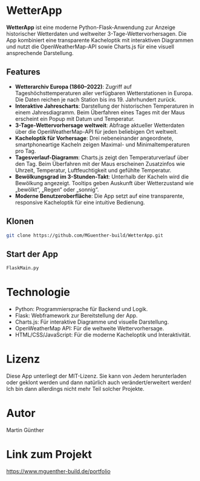 # WetterApp

**WetterApp** ist eine moderne Python-Flask-Anwendung zur Anzeige historischer Wetterdaten und weltweiter 3-Tage-Wettervorhersagen. Die App kombiniert eine transparente Kacheloptik mit interaktiven Diagrammen und nutzt die OpenWeatherMap-API sowie Charts.js für eine visuell ansprechende Darstellung.

## Features
- **Wetterarchiv Europa (1860–2022)**: Zugriff auf Tageshöchsttemperaturen aller verfügbaren Wetterstationen in Europa. Die Daten reichen je nach Station bis ins 19. Jahrhundert zurück.
- **Interaktive Jahrescharts**: Darstellung der historischen Temperaturen in einem Jahresdiagramm. Beim Überfahren eines Tages mit der Maus erscheint ein Popup mit Datum und Temperatur.
- **3-Tage-Wettervorhersage weltweit**: Abfrage aktueller Wetterdaten über die OpenWeatherMap-API für jeden beliebigen Ort weltweit.
- **Kacheloptik für Vorhersage**: Drei nebeneinander angeordnete, smartphoneartige Kacheln zeigen Maximal- und Minimaltemperaturen pro Tag.
- **Tagesverlauf-Diagramm**: Charts.js zeigt den Temperaturverlauf über den Tag. Beim Überfahren mit der Maus erscheinen Zusatzinfos wie Uhrzeit, Temperatur, Luftfeuchtigkeit und gefühlte Temperatur.
- **Bewölkungsgrad im 3-Stunden-Takt**: Unterhalb der Kacheln wird die Bewölkung angezeigt. Tooltips geben Auskunft über Wetterzustand wie „bewölkt“, „Regen“ oder „sonnig“.
- **Moderne Benutzeroberfläche**: Die App setzt auf eine transparente, responsive Kacheloptik für eine intuitive Bedienung.

## Klonen
   ```bash
   git clone https://github.com/MGuenther-build/WetterApp.git
   ```

## Start der App
   ``` bash
   FlaskMain.py
   ```

# Technologie
* Python: Programmiersprache für Backend und Logik.
* Flask: Webframework zur Bereitstellung der App.
* Charts.js: Für interaktive Diagramme und visuelle Darstellung.
* OpenWeatherMap API: Für die weltweite Wettervorhersage.
* HTML/CSS/JavaScript: Für die moderne Kacheloptik und Interaktivität.

# Lizenz
Diese App unterliegt der MIT-Lizenz. Sie kann von Jedem herunterladen oder geklont werden und dann natürlich auch verändert/erweitert werden! Ich bin dann allerdings nicht mehr Teil solcher Projekte.

# Autor
Martin Günther

# Link zum Projekt
https://www.mguenther-build.de/portfolio
